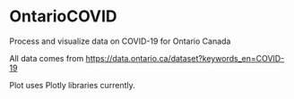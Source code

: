 # OntarioCOVID

Process and visualize data on COVID-19 for Ontario Canada

All data comes from <https://data.ontario.ca/dataset?keywords_en=COVID-19>

Plot uses Plotly libraries currently.
